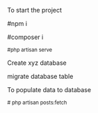 To start the project

<p> #npm i </p>
<p> #composer i</p>


<small> #php artisan serve</small>

<p> Create xyz database </p>
<p> migrate database table </p>

<p>To populate data to database<p>
<small> # php artisan posts:fetch </small>

